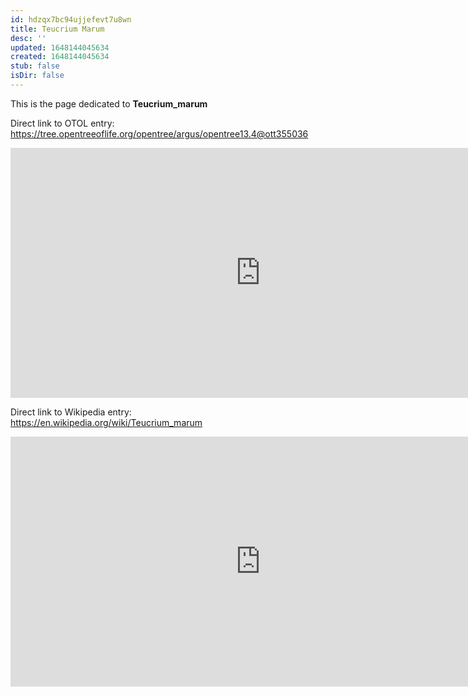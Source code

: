 ```yaml
---
id: hdzqx7bc94ujjefevt7u8wn
title: Teucrium Marum
desc: ''
updated: 1648144045634
created: 1648144045634
stub: false
isDir: false
---
```

This is the page dedicated to **Teucrium_marum**


Direct link to OTOL entry: https://tree.opentreeoflife.org/opentree/argus/opentree13.4@ott355036



<html>
    <body>
    <iframe src="https://tree.opentreeoflife.org/opentree/argus/opentree13.4@ott355036"
    width="800" height="400" frameborder="0" allowfullscreen> </iframe>
    </body>
</html>
    


Direct link to Wikipedia entry: https://en.wikipedia.org/wiki/Teucrium_marum



<html>
    <body>
    <iframe src="https://en.wikipedia.org/wiki/Teucrium_marum"
    width="800" height="400" frameborder="0" allowfullscreen> </iframe>
    </body>
</html>
    
